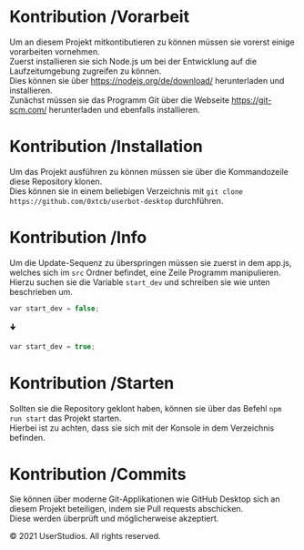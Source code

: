 
# Kontribution /Vorarbeit
Um an diesem Projekt mitkontibutieren zu können müssen sie vorerst einige vorarbeiten vornehmen. \
Zuerst installieren sie sich Node.js um bei der Entwicklung auf die Laufzeitumgebung zugreifen zu können. \
Dies können sie über https://nodejs.org/de/download/ herunterladen und installieren. \
Zunächst müssen sie das Programm Git über die Webseite https://git-scm.com/ herunterladen und ebenfalls installieren.

# Kontribution /Installation
Um das Projekt ausführen zu können müssen sie über die Kommandozeile diese Repository klonen. \
Dies können sie in einem beliebigen Verzeichnis mit `git clone https://github.com/0xtcb/userbot-desktop` durchführen.

# Kontribution /Info
Um die Update-Sequenz zu überspringen müssen sie zuerst in dem app.js, welches sich im `src` Ordner befindet, eine Zeile Programm manipulieren. \
Hierzu suchen sie die Variable `start_dev` und schreiben sie wie unten beschrieben um. 
```c 
var start_dev = false;
```
🠋
```c 
var start_dev = true;
```

# Kontribution /Starten
Sollten sie die Repository geklont haben, können sie über das Befehl `npm run start` das Projekt starten. \
Hierbei ist zu achten, dass sie sich mit der Konsole in dem Verzeichnis befinden.

# Kontribution /Commits
Sie können über moderne Git-Applikationen wie GitHub Desktop sich an diesem Projekt beteiligen, indem sie Pull requests abschicken. \
Diese werden überprüft und möglicherweise akzeptiert.

© 2021 UserStudios.  All rights reserved.
